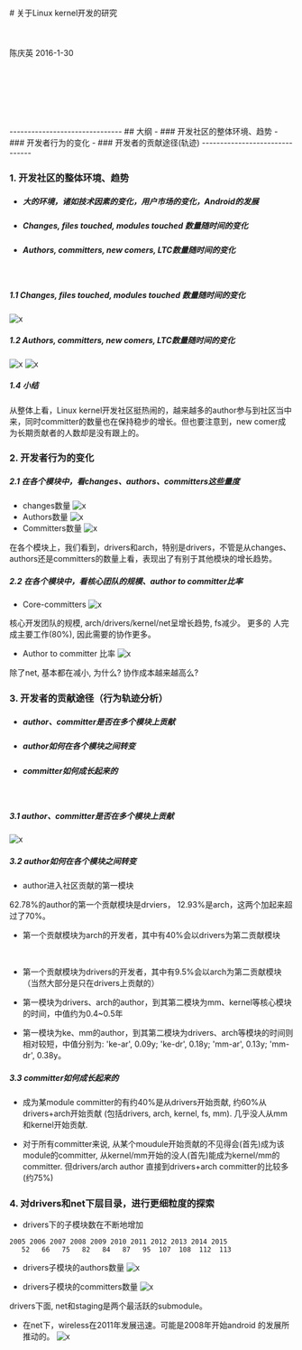 <br/>
<br/>
<br/>
<br/>
<br/>
<br/>
<br/>
# 关于Linux kernel开发的研究
<br/>
<br/>
<br/>
<br/>
陈庆英     
2016-1-30
<br/>
<br/>
<br/>
<br/>
<br/>
<br/>
<br/>
<br/>
-------------------------------
## 大纲
- ### 开发社区的整体环境、趋势
- ### 开发者行为的变化
- ### 开发者的贡献途径(轨迹)
-------------------------------

</br>

### 1. 开发社区的整体环境、趋势
>
- ##### 大的环境，诸如技术因素的变化，用户市场的变化，Android的发展
- ##### Changes, files touched, modules touched 数量随时间的变化
- ##### Authors, committers, new comers, LTC数量随时间的变化

</br>

##### 1.1  Changes, files touched, modules touched 数量随时间的变化
![x](../pics/changes.files.mods-month.png)

##### 1.2 Authors, committers, new comers, LTC数量随时间的变化
![x](../pics/dvprs-month.png)
![x](../pics/ltcratio-month.png)

##### 1.4 小结
从整体上看，Linux kernel开发社区挺热闹的，越来越多的author参与到社区当中来，同时committer的数量也在保持稳步的增长。但也要注意到，new comer成为长期贡献者的人数却是没有跟上的。

### 2. 开发者行为的变化
##### 2.1 在各个模块中，看changes、authors、committers这些量度

- changes数量
![x](../pics/numChgs-year.mod.png)
- Authors数量
![x](../pics/numAthrs-year.mod.png)
- Committers数量
![x](../pics/numCmtrs-year.mod.png)

在各个模块上，我们看到，drivers和arch，特别是drivers，不管是从changes、authors还是committers的数量上看，表现出了有别于其他模块的增长趋势。

##### 2.2 在各个模块中，看核心团队的规模、author  to committer比率
- Core-committers
![x](../pics/core-in-mod.png)

核心开发团队的规模, arch/drivers/kernel/net呈增长趋势, fs减少。 更多的 
人完成主要工作(80%), 因此需要的协作更多。

- Author to committer 比率
![x](../pics/a2c-in-mods.png)

除了net, 基本都在减小, 为什么? 协作成本越来越高么?


### 3. 开发者的贡献途径（行为轨迹分析）
>
- ##### author、committer是否在多个模块上贡献
- ##### author如何在各个模块之间转变
- ##### committer如何成长起来的

</br>

##### 3.1 author、committer是否在多个模块上贡献
![x](pics/CFG.dvpr-numMods.png)

##### 3.2 author如何在各个模块之间转变

- author进入社区贡献的第一模块

62.78%的author的第一个贡献模块是drviers， 12.93%是arch，这两个加起来超过了70%。

- 第一个贡献模块为arch的开发者，其中有40%会以drivers为第二贡献模块
</br>

- 第一个贡献模块为drivers的开发者，其中有9.5%会以arch为第二贡献模块（当然大部分是只在drivers上贡献的）

- 第一模块为drivers、arch的author，到其第二模块为mm、kernel等核心模块的时间，中值约为0.4~0.5年
- 第一模块为ke、mm的author，到其第二模块为drivers、arch等模块的时间则相对较短，中值分别为: 'ke-ar', 0.09y; 'ke-dr', 0.18y; 'mm-ar', 0.13y; 'mm-dr', 0.38y。

##### 3.3 committer如何成长起来的
- 成为某module committer的有约40%是从drivers开始贡献, 约60%从 
drivers+arch开始贡献 (包括drivers, arch, kernel, fs, mm).
几乎没人从mm和kernel开始贡献.

- 对于所有committer来说, 从某个moudule开始贡献的不见得会(首先)成为该 
module的committer, 从kernel/mm开始的没人(首先)能成为kernel/mm的committer.
但drivers/arch author 直接到drivers+arch committer的比较多(约75%)

### 4. 对drivers和net下层目录，进行更细粒度的探索
- drivers下的子模块数在不断地增加
```
2005 2006 2007 2008 2009 2010 2011 2012 2013 2014 2015
   52   66   75   82   84   87   95  107  108  112  113
```

- drivers子模块的authors数量
![x](../pics/authorsDRIVERS.png)

- drivers子模块的committers数量
![x](../pics/committersDRIVERS.png)

drivers下面, net和staging是两个最活跃的submodule。

- 在net下，wireless在2011年发展迅速。可能是2008年开始android 
的发展所推动的。
![x](../pics/changes-in-wireless.png)
